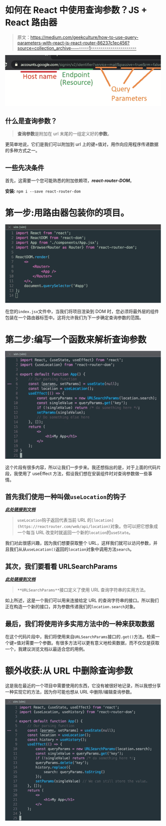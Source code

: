 # 如何在 React 中使用查询参数？JS + React 路由器

> 原文：<https://medium.com/geekculture/how-to-use-query-parameters-with-react-js-react-router-86237c1ec456?source=collection_archive---------1----------------------->

![](img/3ace54d0b1800adc2b1f874c0d87ebad.png)

## 什么是查询参数？

> **查询参数**是附加在 url 末尾的一组定义好的**参数**。

更简单地说，它们是我们可以附加到 url 上的键=值对，用作向应用程序传递数据的多种方式之一。

## 一些先决条件

首先，这需要一个您可能熟悉的附加依赖项，***react-router-DOM***。

**安装:** `npm i --save react-router-dom`

# 第一步:用路由器包装你的项目。

![](img/add93f729cdd50554b6edc2ea6f0b85d.png)

在您的`index.jsx`文件中，当我们将项目渲染到 DOM 时，您必须将最外层的组件包装在一个路由器标签中。这将允许我们为下一步确定查询参数的范围。

# 第二步:编写一个函数来解析查询参数

![](img/09d9329a991bc0de470648fa8de75c95.png)

这个片段有很多内容，所以让我们一步步来。我还想指出的是，对于上面的代码片段，我使用了 useEffect 方法，假设我们想在安装组件时对查询参数做一些事情。

## **首先**我们使用一种叫做`useLocation`的钩子

[***此处链接到文档***](https://reactrouter.com/web/api/Hooks/uselocation)

> `useLocation`钩子返回代表当前 URL 的`[location](https://reactrouter.com/web/api/location)`对象。你可以把它想象成一个每当 URL 改变时就返回一个新的`location`的`useState`。

我们对此很感兴趣，因为我们想要获取整个 URL，这样我们就可以访问参数，并且我们从从`useLocation()`返回的`location`对象中调用方法`search`。

## 其次，我们要看看 URLSearchParams

[***此处链接到文档***](https://developer.mozilla.org/en-US/docs/Web/API/URLSearchParams)

> `**URLSearchParams**`接口定义了使用 URL 查询字符串的实用方法。

如上所述，这是一个我们可以用来连接给定 URL 的查询字符串的接口。所以我们正在构造一个新的接口，并为参数传递我们的`location.search`对象。

## **最后，我们将使用许多实用方法中的一种来获取数据**

在这个代码片段中，我们将使用来自`URLSearchParams`接口的`.get()`方法。检索一个键=值对需要一个参数。有很多方法可以更有意义地检索数据，而不仅仅是获取一个，我建议浏览文档以最适合您的用例。

# 额外收获:从 URL 中删除查询参数

这是我在最近的一个项目中需要使用的东西，它没有被很好地记录，所以我想分享一种实现它的方法，因为你可能也想从 URL 中删除/编辑查询参数。

![](img/d73bcff1554af84600ca3a0eed41e669.png)